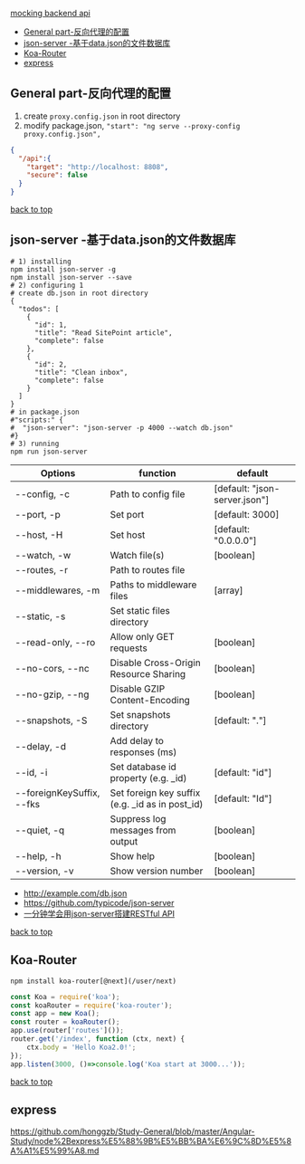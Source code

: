 [mocking backend api](#top)

- [General part-反向代理的配置](#general-part-%E5%8F%8D%E5%90%91%E4%BB%A3%E7%90%86%E7%9A%84%E9%85%8D%E7%BD%AE)
- [json-server -基于data.json的文件数据库](#json-server--%E5%9F%BA%E4%BA%8Edatajson%E7%9A%84%E6%96%87%E4%BB%B6%E6%95%B0%E6%8D%AE%E5%BA%93)
- [Koa-Router](#koa-router)
- [express](#express)

## General part-反向代理的配置

1. create `proxy.config.json` in root directory
2. modify package.json, `"start": "ng serve --proxy-config proxy.config.json",`

```json
{
  "/api":{
    "target": "http://localhost: 8808",
    "secure": false
  }
}
```

[back to top](#top)

## json-server -基于data.json的文件数据库

```shell
# 1) installing
npm install json-server -g
npm install json-server --save
# 2) configuring 1
# create db.json in root directory
{
  "todos": [
    {
      "id": 1,
      "title": "Read SitePoint article",
      "complete": false
    },
    {
      "id": 2,
      "title": "Clean inbox",
      "complete": false
    }
  ]
}
# in package.json
#"scripts:" {
#  "json-server": "json-server -p 4000 --watch db.json"
#}
# 3) running
npm run json-server
```

Options|function|default
---|---|---
--config, -c|               Path to config file |   [default: "json-server.json"]
  --port, -p|                  Set port      |                       [default: 3000]
  --host, -H |                 Set host    |                   [default: "0.0.0.0"]
  --watch, -w|                 Watch file(s)  |                            [boolean]
  --routes, -r |               Path to routes file| 
  --middlewares, -m |          Paths to middleware files  |                 [array]
  --static, -s|                Set static files directory| 
  --read-only, --ro  |         Allow only GET requests     |               [boolean]
  --no-cors, --nc |            Disable Cross-Origin Resource Sharing |     [boolean]
  --no-gzip, --ng  |           Disable GZIP Content-Encoding  |            [boolean]
  --snapshots, -S  |           Set snapshots directory    |           [default: "."]
  --delay, -d  |               Add delay to responses (ms)| 
  --id, -i |                   Set database id property (e.g. _id)|  [default: "id"]
  --foreignKeySuffix, --fks|   Set foreign key suffix (e.g. _id as in post_id)| [default: "Id"]
  --quiet, -q   |              Suppress log messages from output   |       [boolean]
  --help, -h        |          Show help          |                        [boolean]
  --version, -v    |           Show version number  |                      [boolean]


- http://example.com/db.json
- https://github.com/typicode/json-server
- [一分钟学会用json-server搭建RESTful API](http://www.ngfans.net/topic/129/post)

[back to top](#top)

## Koa-Router

`npm install koa-router[@next](/user/next)`

```javascript
const Koa = require('koa');
const koaRouter = require('koa-router');
const app = new Koa();
const router = koaRouter();
app.use(router['routes']());
router.get('/index', function (ctx, next) {
	ctx.body = 'Hello Koa2.0!';
});
app.listen(3000, ()=>console.log('Koa start at 3000...'));
```

[back to top](#top)

## express

https://github.com/honggzb/Study-General/blob/master/Angular-Study/node%2Bexpress%E5%88%9B%E5%BB%BA%E6%9C%8D%E5%8A%A1%E5%99%A8.md
